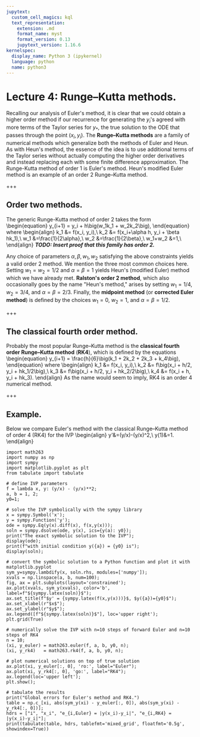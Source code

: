 ```yaml
---
jupytext:
  custom_cell_magics: kql
  text_representation:
    extension: .md
    format_name: myst
    format_version: 0.13
    jupytext_version: 1.16.6
kernelspec:
  display_name: Python 3 (ipykernel)
  language: python
  name: python3
---
```


# Lecture 4: Runge–Kutta methods.

Recalling our analysis of Euler's method, it is clear that we could obtain a higher order method if our recurrence for generating the $y_i$'s agreed with more terms of the Taylor series for $y_*$, the true solution to the ODE that passes through the point $(x_i, y_i)$.
The **Runge–Kutta methods** are a family of numerical methods which generalize both the methods of Euler and Heun.
As with Heun's method, the essence of the idea is to use additional terms of the Taylor series without actually computing the higher order derivatives and instead replacing each with some finite difference approximation.
The Runge-Kutta method of order $1$ is Euler's method. Heun's modified Euler method is an example of an order $2$ Runge–Kutta method.

+++

## Order two methods.

The generic Runge-Kutta method of order 2 takes the form
\begin{equation}
y_{i+1} = y_i + h\big(w_1k_1 + w_2k_2\big),
\end{equation}
where
\begin{align}
k_1 &= f(x_i, y_i),\\
k_2 &= f(x_i+\alpha h, y_i + \beta hk_1),\\
w_1 &=\frac{1}{2\alpha},\\
w_2 &=\frac{1}{2\beta},\\
w_1+w_2 &=1,\\
\end{align}
***TODO: Insert proof that this family has order 2.***

Any choice of parameters $\alpha, \beta, w_1, w_2$ satisfying the above constraints yields a valid order $2$ method.
We mention the three most common choices here.
Setting $w_1=w_2=1/2$ and $\alpha=\beta=1$ yields Heun's (modified Euler) method which we have already met. 
**Ralston's order 2 method**, which also occasionally goes by the name "Heun's method," arises by setting $w_1=1/4$, $w_2=3/4$, and $\alpha=\beta=2/3$.
Finally, the **midpoint method** (or **corrected Euler method**) is defined by the choices $w_1=0$, $w_2=1$, and  $\alpha=\beta=1/2$.

+++

## The classical fourth order method.

Probably the most popular Runge–Kutta method is the **classical fourth order Runge–Kutta method** (**RK4**), which is defined by the equations
\begin{equation}
y_{i+1} = \frac{h}{6}\big(k_1 + 2k_2 + 2k_3 + k_4\big),
\end{equation}
where
\begin{align}
k_1 &= f(x_i, y_i),\\
k_2 &= f\big(x_i + h/2, y_i + hk_1/2\big),\\
k_3 &= f\big(x_i + h/2, y_i + hk_2/2\big),\\
k_4 &= f(x_i + h, y_i + hk_3).
\end{align}
As the name would seem to imply, RK4 is an order $4$ numerical method.

+++

## Example.

Below we compare Euler's method with the classical Runge–Kutta method of order 4 (RK4) for the IVP 
\begin{align}
y'&=(y/x)-(y/x)^2,\\
y(1)&=1.
\end{align}

```{code-cell}
import math263
import numpy as np
import sympy
import matplotlib.pyplot as plt
from tabulate import tabulate

# define IVP parameters
f = lambda x, y: (y/x) - (y/x)**2;
a, b = 1, 2;
y0=1;

# solve the IVP symbolically with the sympy library
x = sympy.Symbol('x');
y = sympy.Function('y');
ode = sympy.Eq(y(x).diff(x), f(x,y(x)));
soln = sympy.dsolve(ode, y(x), ics={y(a): y0}); 
print("The exact symbolic solution to the IVP");
display(ode);
print(f"with initial condition y({a}) = {y0} is");
display(soln);

# convert the symbolic solution to a Python function and plot it with matplotlib.pyplot
sym_y=sympy.lambdify(x, soln.rhs, modules=['numpy']); 
xvals = np.linspace(a, b, num=100);
fig, ax = plt.subplots(layout='constrained');
ax.plot(xvals, sym_y(xvals), color='b', label=f"${sympy.latex(soln)}$");
ax.set_title(f"$y' = {sympy.latex(f(x,y(x)))}$, $y({a})={y0}$");
ax.set_xlabel(r"$x$");
ax.set_ylabel(r"$y$");
ax.legend([f"${sympy.latex(soln)}$"], loc='upper right');
plt.grid(True)

# numerically solve the IVP with n=10 steps of forward Euler and n=10 steps of RK4
n = 10;
(xi, y_euler) = math263.euler(f, a, b, y0, n);
(xi, y_rk4)   = math263.rk4(f, a, b, y0, n);

# plot numerical solutions on top of true solution
ax.plot(xi, y_euler[:, 0], 'ro:', label="Euler");
ax.plot(xi, y_rk4[:, 0], 'go:', label="RK4");
ax.legend(loc='upper left');
plt.show();

# tabulate the results
print("Global errors for Euler's method and RK4.")
table = np.c_[xi, abs(sym_y(xi) - y_euler[:, 0]), abs(sym_y(xi) - y_rk4[:, 0])];
hdrs = ["i", "x_i", "e_{i,Euler} = |y(x_i)-y_i|", "e_{i,RK4} = |y(x_i)-y_i|"];
print(tabulate(table, hdrs, tablefmt='mixed_grid', floatfmt='0.5g', showindex=True))
```
